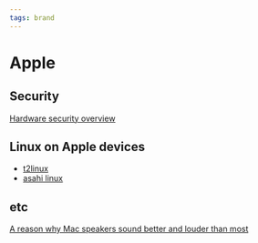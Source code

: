 ```yaml
---
tags: brand
---
```

# Apple
## Security
[Hardware security overview](https://support.apple.com/guide/security/hardware-security-overview-secf020d1074/1/web/1)

## Linux on Apple devices
- [t2linux](https://wiki.t2linux.org/)
- [asahi linux](https://asahilinux.org/2022/03/asahi-linux-alpha-release/)

## etc
[A reason why Mac speakers sound better and louder than most](https://news.ycombinator.com/item?id=34935483)